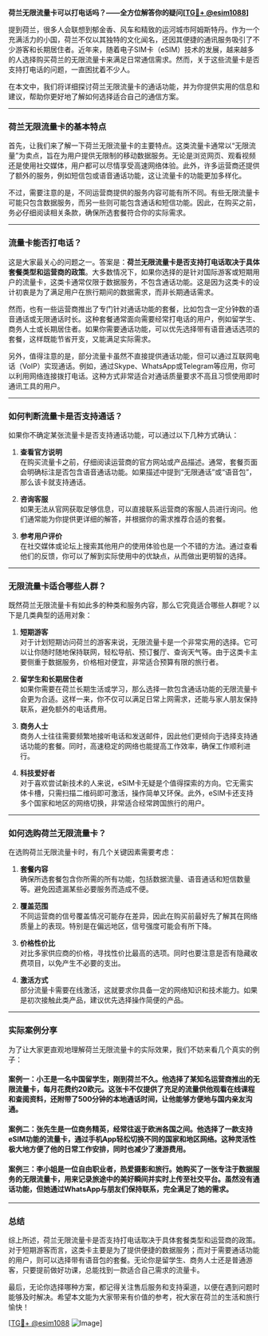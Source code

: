 **荷兰无限流量卡可以打电话吗？——全方位解答你的疑问[[TG💪+ @esim1088](https://t.me/s/esim1088)]**

提到荷兰，很多人会联想到郁金香、风车和精致的运河城市阿姆斯特丹。作为一个充满活力的小国，荷兰不仅以其独特的文化闻名，还因其便捷的通讯服务吸引了不少游客和长期居住者。近年来，随着电子SIM卡（eSIM）技术的发展，越来越多的人选择购买荷兰的无限流量卡来满足日常通信需求。然而，关于这些流量卡是否支持打电话的问题，一直困扰着不少人。

在本文中，我们将详细探讨荷兰无限流量卡的通话功能，并为你提供实用的信息和建议，帮助你更好地了解如何选择适合自己的通信方案。

---

### 荷兰无限流量卡的基本特点

首先，让我们来了解一下荷兰无限流量卡的主要特点。这类流量卡通常以“无限流量”为卖点，旨在为用户提供无限制的移动数据服务。无论是浏览网页、观看视频还是使用社交媒体，用户都可以尽情享受高速网络体验。此外，许多运营商还提供了额外的服务，例如短信包或语音通话功能，这让流量卡的功能更加多样化。

不过，需要注意的是，不同运营商提供的服务内容可能有所不同。有些无限流量卡可能只包含数据服务，而另一些则可能包含通话和短信功能。因此，在购买之前，务必仔细阅读相关条款，确保所选套餐符合你的实际需求。

---

### 流量卡能否打电话？

这是大家最关心的问题之一。答案是：**荷兰无限流量卡是否支持打电话取决于具体套餐类型和运营商的政策**。大多数情况下，如果你选择的是针对国际游客或短期用户的流量卡，这类卡通常仅限于数据服务，不包含通话功能。这是因为这类卡的设计初衷是为了满足用户在旅行期间的数据需求，而非长期通话需求。

然而，也有一些运营商推出了专门针对通话功能的套餐，比如包含一定分钟数的语音通话或无限通话时长。这种套餐通常面向需要经常打电话的用户，例如留学生、商务人士或长期居住者。如果你需要通话功能，可以优先选择带有语音通话选项的套餐，这样既能节省开支，又能满足实际需求。

另外，值得注意的是，部分流量卡虽然不直接提供通话功能，但可以通过互联网电话（VoIP）实现通话。例如，通过Skype、WhatsApp或Telegram等应用，你可以利用网络连接拨打电话。这种方式非常适合对通话质量要求不高且习惯使用即时通讯工具的用户。

---

### 如何判断流量卡是否支持通话？

如果你不确定某张流量卡是否支持通话功能，可以通过以下几种方式确认：

1. **查看官方说明**  
   在购买流量卡之前，仔细阅读运营商的官方网站或产品描述。通常，套餐页面会明确标注是否包含语音通话功能。如果描述中提到“无限通话”或“语音包”，那么该卡就支持通话。

2. **咨询客服**  
   如果无法从官网获取足够信息，可以直接联系运营商的客服人员进行询问。他们通常能为你提供更详细的解答，并根据你的需求推荐合适的套餐。

3. **参考用户评价**  
   在社交媒体或论坛上搜索其他用户的使用体验也是一个不错的方法。通过查看他们的反馈，你可以了解到实际使用中的优缺点，从而做出更明智的选择。

---

### 无限流量卡适合哪些人群？

既然荷兰无限流量卡有如此多的种类和服务内容，那么它究竟适合哪些人群呢？以下是几类典型的适用对象：

1. **短期游客**  
   对于计划短期访问荷兰的游客来说，无限流量卡是一个非常实用的选择。它可以让你随时随地保持联网，轻松导航、预订餐厅、查询天气等。由于这类卡主要侧重于数据服务，价格相对便宜，非常适合预算有限的旅行者。

2. **留学生和长期居住者**  
   如果你需要在荷兰长期生活或学习，那么选择一款包含通话功能的无限流量卡会更为合适。这样一来，你不仅可以满足日常上网需求，还能与家人朋友保持联系，避免额外的电话费用。

3. **商务人士**  
   商务人士往往需要频繁地接听电话和发送邮件，因此他们更倾向于选择支持通话功能的套餐。同时，高速稳定的网络也能提高工作效率，确保工作顺利进行。

4. **科技爱好者**  
   对于喜欢尝试新技术的人来说，eSIM卡无疑是个值得探索的方向。它无需实体卡槽，只需扫描二维码即可激活，操作简单又环保。此外，eSIM卡还支持多个国家和地区的网络切换，非常适合经常跨国旅行的用户。

---

### 如何选购荷兰无限流量卡？

在选购荷兰无限流量卡时，有几个关键因素需要考虑：

1. **套餐内容**  
   确保所选套餐包含你所需的所有功能，包括数据流量、语音通话和短信数量等。避免因遗漏某些必要服务而造成不便。

2. **覆盖范围**  
   不同运营商的信号覆盖情况可能存在差异，因此在购买前最好先了解其在网络质量上的表现。特别是在偏远地区，信号强度可能会有所下降。

3. **价格性价比**  
   对比多家供应商的价格，寻找性价比最高的选项。同时也要注意是否有隐藏收费项目，以免产生不必要的支出。

4. **激活方式**  
   部分流量卡需要在线激活，这就要求你具备一定的网络知识和技术能力。如果是初次接触此类产品，建议优先选择操作简便的产品。

---

### 实际案例分享

为了让大家更直观地理解荷兰无限流量卡的实际效果，我们不妨来看几个真实的例子：

#### 案例一：小王是一名中国留学生，刚到荷兰不久。他选择了某知名运营商推出的无限流量卡，每月花费约20欧元。这张卡不仅提供了充足的流量供他观看在线课程和查阅资料，还附带了500分钟的本地通话时间，让他能够方便地与国内亲友沟通。

#### 案例二：张先生是一位商务精英，经常往返于欧洲各国之间。他选择了一款支持eSIM功能的流量卡，通过手机App轻松切换不同的国家和地区网络。这种灵活性极大地方便了他的日常工作安排，同时也减少了漫游费用。

#### 案例三：李小姐是一位自由职业者，热爱摄影和旅行。她购买了一张专注于数据服务的无限流量卡，用来记录旅途中的美好瞬间并实时上传至社交平台。虽然没有通话功能，但她通过WhatsApp与朋友们保持联系，完全满足了她的需求。

---

### 总结

综上所述，荷兰无限流量卡是否支持打电话取决于具体套餐类型和运营商的政策。对于短期游客而言，这类卡主要是为了提供便捷的数据服务；而对于需要通话功能的用户，则可以选择带有语音包的套餐。无论你是留学生、商务人士还是普通游客，只要提前做好功课，总能找到一款适合自己需求的流量卡。

最后，无论你选择哪种方案，都记得关注售后服务和支持渠道，以便在遇到问题时能够及时解决。希望本文能为大家带来有价值的参考，祝大家在荷兰的生活和旅行愉快！

[[TG💪+ @esim1088](https://t.me/s/esim1088) ![Image](https://i.postimg.cc/4NQfJmqS/Snipaste-2025-05-13-00-14-12.png)]